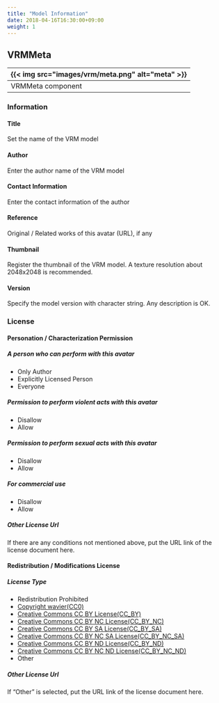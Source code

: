 ```yaml
---
title: "Model Information"
date: 2018-04-16T16:30:00+09:00
weight: 1
---
```


## VRMMeta

|{{< img src="images/vrm/meta.png" alt="meta" >}}|
|-----|
|VRMMeta component|

### Information
#### Title
Set the name of the VRM model

#### Author
Enter the author name of the VRM model

#### Contact Information
Enter the contact information of the author

#### Reference
Original / Related works of this avatar (URL), if any

#### Thumbnail
Register the thumbnail of the VRM model. A texture resolution about 2048x2048 is recommended.

#### Version
Specify the model version with character string.
Any description is OK.

### License
#### Personation / Characterization Permission
##### A person who can perform with this avatar
* Only Author
* Explicitly Licensed Person
* Everyone

##### Permission to perform violent acts with this avatar
* Disallow
* Allow

##### Permission to perform sexual acts with this avatar
* Disallow
* Allow

##### For commercial use
* Disallow
* Allow

##### Other License Url
If there are any conditions not mentioned above, put the URL link of the license document here.

#### Redistribution / Modifications License
##### License Type
* Redistribution Prohibited
* [Copyright wavier(CC0)](https://creativecommons.org/publicdomain/zero/1.0/deed.ja)
* [Creative Commons CC BY License(CC_BY)](https://creativecommons.org/licenses/by/4.0/deed.ja)
* [Creative Commons CC BY NC License(CC_BY_NC)](https://creativecommons.org/licenses/by-nc/4.0/deed.ja)
* [Creative Commons CC BY SA License(CC_BY_SA)](https://creativecommons.org/licenses/by-sa/4.0/deed.ja)
* [Creative Commons CC BY NC SA License(CC_BY_NC_SA)](https://creativecommons.org/licenses/by-nc-sa/4.0/deed.ja)
* [Creative Commons CC BY ND License(CC_BY_ND)](https://creativecommons.org/licenses/by-nd/4.0/deed.ja)
* [Creative Commons CC BY NC ND License(CC_BY_NC_ND)](https://creativecommons.org/licenses/by-nc-nd/4.0/deed.ja)
* Other

##### Other License Url
If “Other” is selected, put the URL link of the license document here.